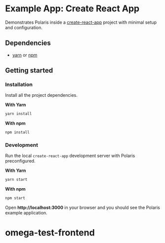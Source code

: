 # Example App: Create React App

Demonstrates Polaris inside a [create-react-app](https://github.com/facebookincubator/create-react-app) project with minimal setup and configuration.

## Dependencies

- [yarn](https://github.com/yarnpkg/yarn/) or [npm](https://www.npmjs.com/)

## Getting started

### Installation

Install all the project dependencies.

**With Yarn**

```bash
yarn install
```

**With npm**

```bash
npm install
```

### Development

Run the local `create-react-app` development server with Polaris preconfigured.

**With Yarn**

```bash
yarn start
```

**With npm**

```bash
npm start
```

Open **http://localhost:3000** in your browser and you should see the Polaris example application.
# omega-test-frontend
